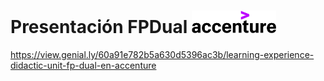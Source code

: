 # Presentación FPDual <img height="36px" src="/images/accenture.png">
https://view.genial.ly/60a91e782b5a630d5396ac3b/learning-experience-didactic-unit-fp-dual-en-accenture
